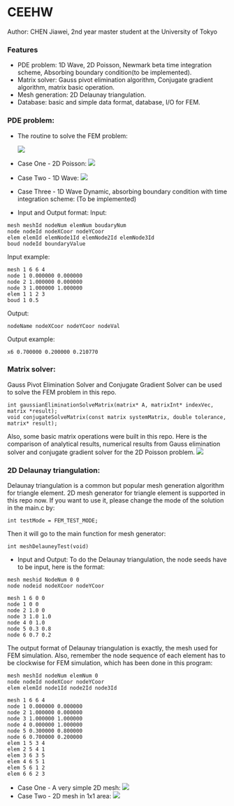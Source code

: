 # CEEHW
Author: CHEN Jiawei, 2nd year master student at the University of Tokyo

### Features
- PDE problem: 1D Wave, 2D Poisson, Newmark beta time integration scheme, Absorbing boundary condition(to be implemented).
- Matrix solver: Gauss pivot elimination algorithm, Conjugate gradient algorithm, matrix basic operation.
- Mesh generation: 2D Delaunay triangulation.
- Database: basic and simple data format, database, I/O for FEM.

### PDE problem:
- The routine to solve the FEM problem:

  <img src="C:\Users\Gary\Desktop\CEE2021\reportOneSrc\figures\structureOf2DFEM.JPG"/>
- Case One - 2D Poisson:
  <img src="C:\Users\Gary\Desktop\CEE2021\reportOneSrc\figures\CaseOne2DPoisson.JPG"/>

- Case Two - 1D Wave:
  <img src="C:\Users\Gary\Desktop\CEE2021\reportOneSrc\figures\CaseTwo1DWave.JPG"/>

- Case Three - 1D Wave Dynamic, absorbing boundary condition with time integration scheme:
  (To be implemented)

- Input and Output format:
Input:
```buildoutcfg
mesh meshId nodeNum elemNum boudaryNum
node nodeId nodeXCoor nodeYCoor
elem elemId elemNode1Id elemNode2Id elemNode3Id
boud nodeId boundaryValue
```
Input example:
```buildoutcfg
mesh 1 6 6 4
node 1 0.000000 0.000000
node 2 1.000000 0.000000
node 3 1.000000 1.000000
elem 1 1 2 3
boud 1 0.5
```
Output:
```buildoutcfg
nodeName nodeXCoor nodeYCoor nodeVal
```

Output example:
```buildoutcfg
x6 0.700000 0.200000 0.210770
```

### Matrix solver:
Gauss Pivot Elimination Solver and Conjugate Gradient Solver can be used to solve the FEM problem in this repo.
```buildoutcfg
int gaussianEliminationSolveMatrix(matrix* A, matrixInt* indexVec, matrix *result);
void conjugateSolveMatrix(const matrix systemMatrix, double tolerance, matrix* result);
```
Also, some basic matrix operations were built in this repo.
Here is the comparison of analytical results, numerical results from Gauss elimination solver and conjugate gradient 
solver for the 2D Poisson problem.
<img src="C:\Users\Gary\Desktop\CEE2021\reportOneSrc\figures\ComparisonAnalyticalNumerical.JPG"/>

### 2D Delaunay triangulation:
Delaunay triangulation is a common but popular mesh generation algorithm for triangle
element. 2D mesh generator for triangle element is supported in this repo now.
If you want to use it, please change the mode of the solution in the main.c by:
```buildoutcfg
int testMode = FEM_TEST_MODE;
```
Then it will go to the main function for mesh generator:
```buildoutcfg
int meshDelauneyTest(void)
```
- Input and Output:
To do the Delaunay triangulation, the node seeds have to be input, here is the format:
```buildoutcfg
mesh meshid NodeNum 0 0
node nodeid nodeXCoor nodeYCoor
```
```buildoutcfg
mesh 1 6 0 0
node 1 0 0
node 2 1.0 0
node 3 1.0 1.0
node 4 0 1.0
node 5 0.3 0.8
node 6 0.7 0.2
```
The output format of Delaunay triangulation is 
exactly, the mesh used for FEM simulation. Also, remember the node sequence
of each element has to be clockwise for FEM simulation, which has been done in 
this program:
```buildoutcfg
mesh meshId nodeNum elemNum 0
node nodeId nodeXCoor nodeYCoor
elem elemId node1Id node2Id node3Id
```
```buildoutcfg
mesh 1 6 6 4
node 1 0.000000 0.000000
node 2 1.000000 0.000000
node 3 1.000000 1.000000
node 4 0.000000 1.000000
node 5 0.300000 0.800000
node 6 0.700000 0.200000
elem 1 5 3 4
elem 2 5 4 1
elem 3 6 3 5
elem 4 6 5 1
elem 5 6 1 2
elem 6 6 2 3
```
- Case One - A very simple 2D mesh:
  <img src="C:\Users\Gary\Desktop\CEE2021\reportOneSrc\figures\MeshCaseOne.JPG"/>
- Case Two - 2D mesh in 1x1 area:
  <img src="C:\Users\Gary\Desktop\CEE2021\reportOneSrc\figures\MeshCaseTwo.JPG"/>

